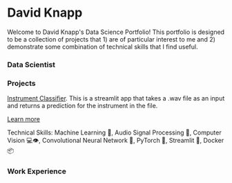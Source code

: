 # David Knapp
Welcome to David Knapp's Data Science Portfolio! This portfolio is designed to be a collection of projects that 1) are of particular interest to me and 2) demonstrate some combination of technical skills that I find useful. 

### Data Scientist

### Projects
[Instrument Classifier][1]. This is a streamlit app that takes a .wav file as an input and returns a prediction for the instrument in the file.

[Learn more][2]

Technical Skills: Machine Learning 🤖, Audio Signal Processing 🎤, Computer Vision 💻👁️, Convolutional Neural Network 🔀, PyTorch 🔦, Streamlit 📱, Docker 📦

### Work Experience
[1]: <https://instrumentclassify.streamlit.app/>
[2]: <https://github.com/dknapp17/audio_ml>
